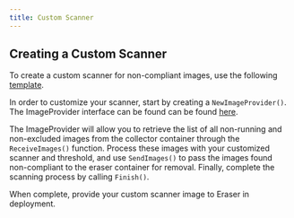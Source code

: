 ```yaml
---
title: Custom Scanner
---
```


## Creating a Custom Scanner
To create a custom scanner for non-compliant images, use the following [template](https://github.com/eraser-dev/eraser-scanner-template/).

In order to customize your scanner, start by creating a `NewImageProvider()`. The ImageProvider interface can be found can be found [here](../../pkg/scanners/template/scanner_template.go). 

The ImageProvider will allow you to retrieve the list of all non-running and non-excluded images from the collector container through the `ReceiveImages()` function. Process these images with your customized scanner and threshold, and use `SendImages()` to pass the images found non-compliant to the eraser container for removal. Finally, complete the scanning process by calling `Finish()`.

When complete, provide your custom scanner image to Eraser in deployment.
